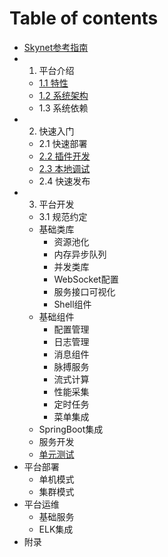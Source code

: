 # Table of contents

* [Skynet参考指南](README.md)
* 1. 平台介绍
  * [1.1 特性](ping-tai-jie-shao/untitled.md)
  * [1.2 系统架构](ping-tai-jie-shao/xi-tong-jia-gou.md)
  * 1.3 系统依赖
* 2. 快速入门
  * 2.1 快速部署
  * [2.2 插件开发](kuai-su-ru-men/cha-jian-kai-fa.md)
  * [2.3 本地调试](kuai-su-ru-men/ben-di-tiao-shi.md)
  * 2.4 快速发布
* 3. 平台开发
  * 3.1 规范约定
  * 基础类库
    * 资源池化
    * 内存异步队列
    * 并发类库
    * WebSocket配置
    * 服务接口可视化
    * Shell组件
  * 基础组件
    * 配置管理
    * 日志管理
    * 消息组件
    * 脉搏服务
    * 流式计算
    * 性能采集
    * 定时任务
    * 菜单集成
  * SpringBoot集成
  * 服务开发
  * [单元测试](untitled/dan-yuan-ce-shi.md)
* 平台部署
  * 单机模式
  * 集群模式
* 平台运维
  * 基础服务
  * ELK集成
* 附录

